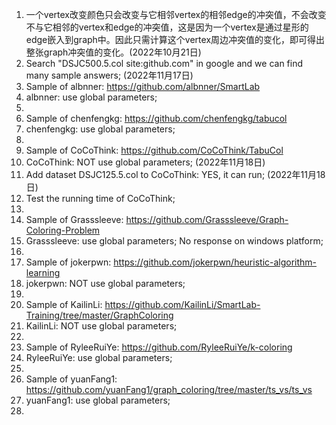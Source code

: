 1. 一个vertex改变颜色只会改变与它相邻vertex的相邻edge的冲突值，不会改变不与它相邻的vertex和edge的冲突值，这是因为一个vertex是通过星形的edge嵌入到graph中。因此只需计算这个vertex周边冲突值的变化，即可得出整张graph冲突值的变化。(2022年10月21日)
2. Search "DSJC500.5.col site:github.com" in google and we can find many sample answers; (2022年11月17日)
3. Sample of albnner: https://github.com/albnner/SmartLab 
4. albnner: use global parameters; 
5. 
6. Sample of chenfengkg: https://github.com/chenfengkg/tabucol 
7. chenfengkg: use global parameters; 
8. 
9. Sample of CoCoThink: https://github.com/CoCoThink/TabuCol 
10. CoCoThink: NOT use global parameters; (2022年11月18日)
11. Add dataset DSJC125.5.col to CoCoThink: YES, it can run; (2022年11月18日)
12. Test the running time of CoCoThink; 
13. 
14. Sample of Grasssleeve: https://github.com/Grasssleeve/Graph-Coloring-Problem 
15. Grasssleeve: use global parameters; No response on windows platform; 
16. 
17. Sample of jokerpwn: https://github.com/jokerpwn/heuristic-algorithm-learning 
18. jokerpwn: NOT use global parameters; 
19. 
20. Sample of KailinLi: https://github.com/KailinLi/SmartLab-Training/tree/master/GraphColoring 
21. KailinLi: NOT use global parameters; 
22. 
23. Sample of RyleeRuiYe: https://github.com/RyleeRuiYe/k-coloring 
24. RyleeRuiYe: use global parameters; 
25. 
26. Sample of yuanFang1: https://github.com/yuanFang1/graph_coloring/tree/master/ts_vs/ts_vs 
27. yuanFang1: use global parameters; 
28. 